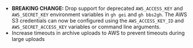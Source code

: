 - __BREAKING CHANGE:__ Drop support for deprecated `AWS_ACCESS_KEY` and `AWS_SECRET_KEY` environment variables in `gh gei` and `gh bbs2gh`. The AWS S3 credentials can now be configured using the `AWS_ACCESS_KEY_ID` and `AWS_SECRET_ACCESS_KEY` variables or command line arguments.
- Increase timeouts in archive uploads to AWS to prevent timeouts during large uploads
